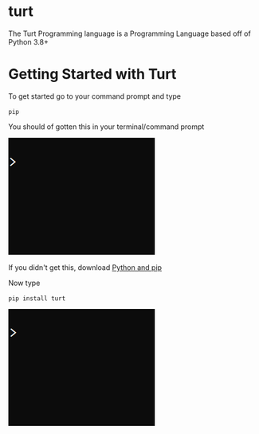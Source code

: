 # turt
The Turt Programming language is a Programming Language based off of Python 3.8+




# Getting Started with Turt

To get started go to your command prompt and type
```
pip
```

You should of gotten this in your terminal/command prompt


![gif](https://github.com/OkiStuff/turt/blob/master/gifs/GIF%204-28-2020%2011-05-57%20AM.gif "pip")


If you didn't get this, download [Python and pip](https://python.org)

Now type
```
pip install turt
```

![gif2](https://github.com/OkiStuff/turt/blob/master/gifs/GIF%204-28-2020%2011-13-26%20AM.gif "pip install turt")
